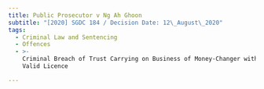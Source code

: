 ```yaml
---
title: Public Prosecutor v Ng Ah Ghoon
subtitle: "[2020] SGDC 184 / Decision Date: 12\_August\_2020"
tags:
  - Criminal Law and Sentencing
  - Offences
  - >-
    Criminal Breach of Trust Carrying on Business of Money-Changer without a
    Valid Licence

---
```

